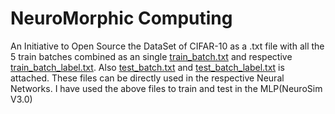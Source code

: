 # NeuroMorphic Computing
An Initiative to Open Source the DataSet of CIFAR-10 as a .txt file with all the 5 train batches combined as an single [train_batch.txt](https://www.dropbox.com/s/snb4c36l05nj2gy/train_batch.txt?dl=0) and respective [train_batch_label.txt](https://www.dropbox.com/s/bzsw8kwpm2ct7sg/train_batch_label.txt?dl=0). Also [test_batch.txt](https://www.dropbox.com/s/y3oenz2ntq6mco7/test_batch.txt?dl=0) and [test_batch_label.txt](https://www.dropbox.com/s/zljkzntp5ld6k2m/test_batch_label.txt?dl=0) is attached. These files can be directly used in the respective Neural Networks.
I have used the above files to train and test in the MLP(NeuroSim V3.0) 
